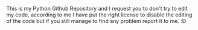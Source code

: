 This is my Python Github Repository and I request you to don't try to edit my code, according to me I have put the right license to disable the editing of the code but if you still manage to find any problem report it to me. :D
